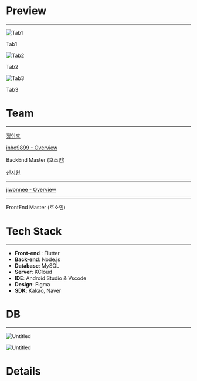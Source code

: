 # Preview

---

![Tab1](https://prod-files-secure.s3.us-west-2.amazonaws.com/f6cb388f-3934-47d6-9928-26d2e10eb0fc/5ccce211-4b9c-4ce8-a505-46e4339ad205/tab2-4.png)

Tab1

![Tab2](https://prod-files-secure.s3.us-west-2.amazonaws.com/f6cb388f-3934-47d6-9928-26d2e10eb0fc/00358809-35d6-4686-8458-53e1cc4bb361/tab2.png)

Tab2

![Tab3](https://prod-files-secure.s3.us-west-2.amazonaws.com/f6cb388f-3934-47d6-9928-26d2e10eb0fc/c869e89e-237c-4fb6-9724-31d5c6816075/tab3.png)

Tab3

# Team

---

[ 정인호](https://www.notion.so/f51fae3248a747fcb3100942d2a666f9?pvs=21)

[inho9899 - Overview](https://github.com/inho9899)

BackEnd Master (호소인)

[신지원](https://www.notion.so/26ddcb3aab754914b7de5f6e740523dd?pvs=21) 

---

[jiwonnee - Overview](https://github.com/jiwonnee)

---

FrontEnd Master (호소인)

# Tech Stack

---

- **Front-end** : Flutter
- **Back-end**: Node.js
- **Database**: MySQL
- **Server**: KCloud
- **IDE**: Android Studio & Vscode
- **Design**: Figma
- **SDK**: Kakao, Naver

# DB

---

![Untitled](https://prod-files-secure.s3.us-west-2.amazonaws.com/f6cb388f-3934-47d6-9928-26d2e10eb0fc/7f244e0d-f656-4f30-9369-3f260680643e/Untitled.png)

![Untitled](https://prod-files-secure.s3.us-west-2.amazonaws.com/f6cb388f-3934-47d6-9928-26d2e10eb0fc/289a5934-c0d2-4534-aa70-c4b862d61b60/Untitled.png)

# Details
